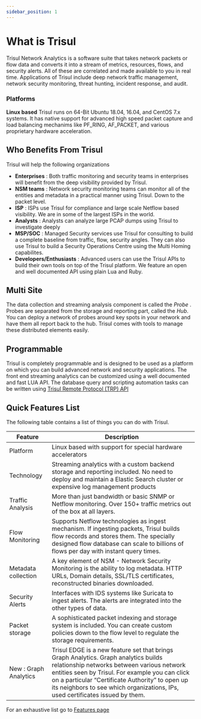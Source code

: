 ```yaml
---
sidebar_position: 1
---
```


# What is Trisul

Trisul Network Analytics is a software suite that takes network packets
or flow data and converts it into a stream of metrics, resources, flows,
and security alerts. All of these are correlated and made available to
you in real time. Applications of Trisul include deep network traffic
management, network security monitoring, threat hunting, incident
response, and audit.

### Platforms

**Linux based** Trisul runs on 64-Bit Ubuntu 18.04, 16.04, and CentOS
7.x systems. It has native support for advanced high speed packet
capture and load balancing mechanims like PF_RING, AF_PACKET, and
various proprietary hardware acceleration.

## Who Benefits From Trisul

Trisul will help the following organizations

- **Enterprises** : Both traffic monitoring and security teams in
  enterprises will benefit from the deep visibility provided by Trisul.
- **NSM teams** : Network security monitoring teams can monitor all of
  the entities and metadata in a practical manner using Trisul. Down to
  the packet level.
- **ISP** : ISPs use Trisul for compliance and large scale Netflow based
  visibility. We are in some of the largest ISPs in the world.
- **Analysts** : Analysts can analyze large PCAP dumps using Trisul to
  investigate deeply
- **MSP/SOC** : Managed Security services use Trisul for consulting to
  build a complete baseline from traffic, flow, security angles. They
  can also use Trisul to build a Security Operations Centre using the
  Multi Homing capabilites.
- **Developers/Enthusiasts** : Advanced users can use the Trisul APIs to
  build their own tools on top of the Trisul platform. We feature an
  open and well documented API using plain Lua and Ruby.

## Multi Site

The data collection and streaming analysis component is called the
*Probe* . Probes are separated from the storage and reporting part,
called the *Hub*. You can deploy a network of probes around key spots in
your network and have them all report back to the hub. Trisul comes with
tools to manage these distributed elements easily.

## Programmable

Trisul is completely programmable and is designed to be used as a
platform on which you can build advanced network and security
applications. The front end streaming analytics can be customized using
a well documented and fast LUA API. The database query and scripting
automation tasks can be written using [Trisul Remote Protocol (TRP)
API](/docs/lua)

## Quick Features List

The following table contains a list of things you can do with Trisul.

| Feature               | Description                                                                                                                                                                                                                                                                                                               |
| --------------------- | ------------------------------------------------------------------------------------------------------------------------------------------------------------------------------------------------------------------------------------------------------------------------------------------------------------------------- |
| Platform              | Linux based with support for special hardware accelerators                                                                                                                                                                                                                                                                |
| Technology            | Streaming analytics with a custom backend storage and reporting included. No need to deploy and maintain a Elastic Search cluster or expensive log management products                                                                                                                                                    |
| Traffic Analysis      | More than just bandwidth or basic SNMP or Netflow monitoring. Over 150+ traffic metrics out of the box at all layers.                                                                                                                                                                                                     |
| Flow Monitoring       | Supports Netflow technologies as ingest mechanism. If ingesting packets, Trisul builds flow records and stores them. The specially designed flow database can scale to billions of flows per day with instant query times.                                                                                                |
| Metadata collection   | A key element of NSM - Network Security Monitoring is the ability to log metadata. HTTP URLs, Domain details, SSL/TLS certificates, reconstructed binaries downloaded.                                                                                                                                                    |
| Security Alerts       | Interfaces with IDS systems like Suricata to ingest alerts. The alerts are integrated into the other types of data.                                                                                                                                                                                                       |
| Packet storage        | A sophisticated packet indexing and storage system is included. You can create custom policies down to the flow level to regulate the storage requirements.                                                                                                                                                               |
| New : Graph Analytics | Trisul EDGE is a new feature set that brings Graph Analytics. Graph analytics builds relationship networks between various network entities seen by Trisul. For example you can click on a particular “Certificate Authority” to open up its neighbors to see which organizations, IPs, used certificates issued by them. |

For an exhaustive list go to [Features page](https://www.trisul.org/features/)
